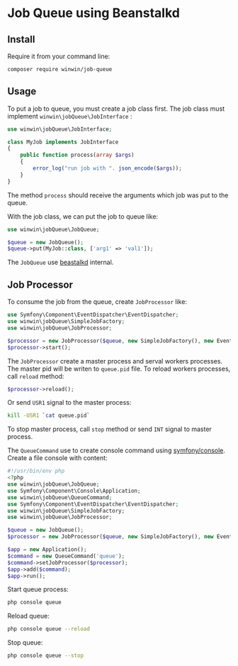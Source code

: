# Job Queue using Beanstalkd

## Install

Require it from your command line:

```bash
composer require winwin/job-queue
```

## Usage

To put a job to queue, you must create a job class first. The job class must implement `winwin\jobQueue\JobInterface` :

```php
use winwin\jobQueue\JobInterface;

class MyJob implements JobInterface
{
    public function process(array $args)
    {
        error_log("run job with ". json_encode($args));
    }
}
```

The method `process` should receive the arguments which job was put to the queue.

With the job class, we can put the job to queue like:

```php
use winwin\jobQueue\JobQueue;

$queue = new JobQueue();
$queue->put(MyJob::class, ['arg1' => 'val1']);
```

The `JobQueue` use [beastalkd](http://kr.github.io/beanstalkd/) internal.

## Job Processor

To consume the job from the queue, create `JobProcessor` like:

```php
use Symfony\Component\EventDispatcher\EventDispatcher;
use winwin\jobQueue\SimpleJobFactory;
use winwin\jobQueue\JobProcessor;

$processor = new JobProcessor($queue, new SimpleJobFactory(), new EventDispatcher(), 'queue.pid');
$processor->start();
```

The `JobProcessor` create a master process and serval workers processes. The master pid will be writen to `queue.pid` file. To reload workers processes, call `reload` method:

```php
$processor->reload();
```

Or send `USR1` signal to the master process:

```bash
kill -USR1 `cat queue.pid`
```

To stop master process, call `stop` method or send `INT` signal to master process.

The `QueueCommand` use to create console command using [symfony/console](https://symfony.com/doc/current/components/console/index.html). Create a file console with content: 

```php
#!/usr/bin/env php
<?php
use winwin\jobQueue\JobQueue;
use Symfony\Component\Console\Application;
use winwin\jobQueue\QueueCommand;
use Symfony\Component\EventDispatcher\EventDispatcher;
use winwin\jobQueue\SimpleJobFactory;
use winwin\jobQueue\JobProcessor;

$queue = new JobQueue();
$processor = new JobProcessor($queue, new SimpleJobFactory(), new EventDispatcher(), 'queue.pid');

$app = new Application();
$command = new QueueCommand('queue');
$command->setJobProcessor($processor);
$app->add($command);
$app->run();
```

Start queue process:

```bash
php console queue 
```

Reload queue:

```bash
php console queue --reload
```

Stop queue:

```bash
php console queue --stop
```

